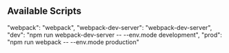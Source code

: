 ## Available Scripts

"webpack": "webpack",
"webpack-dev-server": "webpack-dev-server",
"dev": "npm run webpack-dev-server -- --env.mode development",
"prod": "npm run webpack -- --env.mode production"
